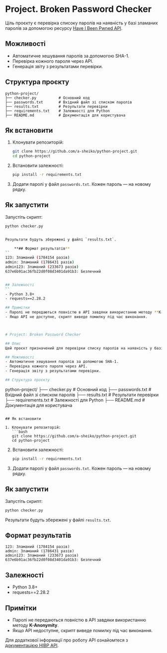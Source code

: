 # Project. Broken Password Checker

Ціль проєкту є перевірка списоку паролів на наявність у базі зламаних паролів за допомогою ресурсу [Have I Been Pwned API](https://haveibeenpwned.com).

## Можливості
- Автоматичне хешування паролів за допомогою SHA-1.
- Перевірка кожного пароля через API.
- Генерація звіту з результатами перевірки.

## Структура проєкту
```
python-project/
├── checker.py          # Основний код
├── passwords.txt       # Вхідний файл зі списком паролів
├── results.txt         # Результати перевірки
├── requirements.txt    # Залежності для Python
├── README.md           # Документація для користувача
```

## Як встановити

1. Клонувати репозиторій:
   ```bash
   git clone https://github.com/a-sheiko/python-project.git
   cd python-project
   ```

2. Встановити залежності:
   ```bash
   pip install -r requirements.txt
   ```

3. Додати паролі у файл `passwords.txt`. Кожен пароль — на новому рядку.

## Як запустити

Запустіть скрипт:
```bash
python checker.py


Результати будуть збережені у файлі `results.txt`.

	**## Формат результатів**
``
123: Зламаний (1784154 разів)
admin: Зламаний (1786431 разів)
admin123: Зламаний (233673 разів)
637e6b91ac36fb22d0f08d3401da91b3: Безпечний


## Залежності
``
- Python 3.8+
- requests==2.28.2

## Примітки
- Паролі не передаються повністю в API завдяки використанню методу **K-Anonymity**.
- Якщо API не доступне, скрипт виведе помилку під час виконання.



# Project: Broken Password Checker

## Опис
Цей проєкт призначений для перевірки списку паролів на наявність у базі зламаних паролів за допомогою ресурсу [Have I Been Pwned API](https://haveibeenpwned.com).

## Можливості
- Автоматичне хешування паролів за допомогою SHA-1.
- Перевірка кожного пароля через API.
- Генерація звіту з результатами перевірки.

## Структура проєкту
```
python-project/
├── checker.py          # Основний код
├── passwords.txt       # Вхідний файл зі списком паролів
├── results.txt         # Результати перевірки
├── requirements.txt    # Залежності для Python
├── README.md           # Документація для користувача
```

## Як встановити

1. Клонувати репозиторій:
   ```bash
   git clone https://github.com/a-sheiko/python-project.git
   cd python-project
   ```

2. Встановити залежності:
   ```bash
   pip install -r requirements.txt
   ```

3. Додати паролі у файл `passwords.txt`. Кожен пароль — на новому рядку.

## Як запустити

Запустіть скрипт:
```bash
python checker.py
```

Результати будуть збережені у файлі `results.txt`.

## Формат результатів
```
123: Зламаний (1784154 разів)
admin: Зламаний (1786431 разів)
admin123: Зламаний (233673 разів)
637e6b91ac36fb22d0f08d3401da91b3: Безпечний
```

## Залежності
- Python 3.8+
- requests==2.28.2

## Примітки
- Паролі не передаються повністю в API завдяки використанню методу **K-Anonymity**.
- Якщо API недоступне, скрипт виведе помилку під час виконання.

Для додаткової інформації про роботу API ознайомтеся з [документацією HIBP API](https://haveibeenpwned.com/API/v3).


